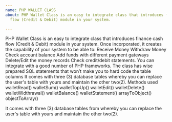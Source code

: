 ```yaml
---
name: PHP WALLET CLASS
about: PHP Wallet Class is an easy to integrate class that introduces finance cash
  flow (Credit & Debit) module in your system.

---
```


PHP Wallet Class is an easy to integrate class that introduces finance cash flow (Credit & Debit) module in your system. Once incorporated, it creates the capability of your system to be able to:
Receive Money
Withdraw Money
Check account balance
Add funds with different payment gateways
Delete/Edit the money records
Check credit/debit statements.
You can integrate with a good number of PHP frameworks. The class has wise prepared SQL statements that won’t make you to hard code the table columns It comes with three (3) database tables whereby you can replace the user's table with yours and maintain the other two(2).
Methods used
walletRead()
walletSum()
walletTopUp()
walletEdit()
walletDelete()
walletWidthrawal()
walletBalance()
walletStatement()
arrayToObject()
objectToArray()

It comes with three (3) database tables from whereby you can replace the user's table 
with yours and maintain the other two(2).
